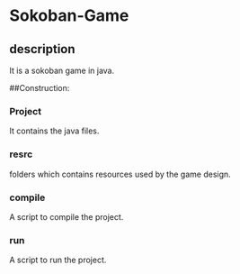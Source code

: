 # Sokoban-Game

## description
It is a sokoban game in java. 


##Construction:

### Project 
It contains the java files.

### resrc 
folders which contains resources used by the game design.

### compile 
A script to compile the project.

### run
A script to run the project.

